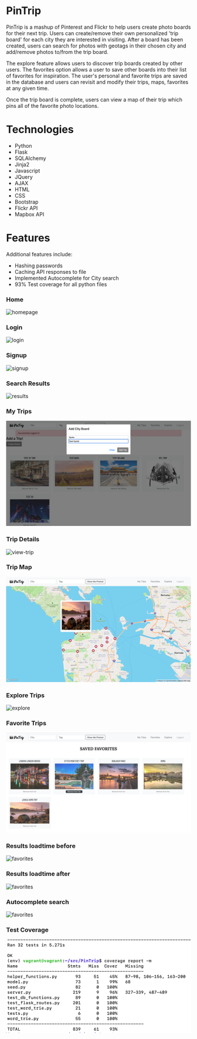 # PinTrip

PinTrip is a mashup of Pinterest and Flickr to help users create photo boards for their next trip.
Users can create/remove their own personalized 'trip board' for each city they are interested in visiting.
After a board has been created, users can search for photos with geotags in their chosen city and add/remove photos to/from the trip board.

The explore feature allows users to discover trip boards created by other users. 
The favorites option allows a user to save other boards into their list of favorites for inspiration.
The user's personal and favorite trips are saved in the database and users can revisit and modify their trips, maps, favorites at any given time.

Once the trip board is complete, users can view a map of their trip which pins all of the favorite photo locations. 

# Technologies

- Python
- Flask
- SQLAlchemy
- Jinja2
- Javascript
- JQuery
- AJAX
- HTML
- CSS
- Bootstrap
- Flickr API
- Mapbox API

# Features

Additional features include: 
- Hashing passwords
- Caching API responses to file
- Implemented Autocomplete for City search
- 93% Test coverage for all python files

### Home
![homepage](/screenshots/Homepage.png)

### Login
![login](/screenshots/Login.png)

### Signup
![signup](/screenshots/Register.png)

### Search Results
![results](/screenshots/Results.png)

### My Trips
![user](/screenshots/Trips.png)

### Trip Details
![view-trip](/screenshots/Details.png)

### Trip Map
![get-map](/screenshots/Map.png)

### Explore Trips
![explore](/screenshots/Explore.png)

### Favorite Trips
![favorites](/screenshots/Favorites.png)

### Results loadtime before
![favorites](/screenshots/Pre-Cache-Results.png)

### Results loadtime after
![favorites](/screenshots/Post-Cache-Results.png)

### Autocomplete search
![favorites](/screenshots/autocomplete.png)

### Test Coverage
![favorites](/screenshots/tests.png)







